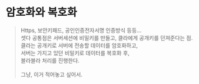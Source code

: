 # 암호화와 복호화
> Https, 보안키패드, 공인인증전자서명 인증방식 등등...   
> 셋다 공통점은 서버세션에 비밀키를 만들고, 클라에게 공개키를 던져준다는 점.   
> 클라는 공개키로 서버에 전송할 데이터를 암호화하고,   
> 서버는 가지고 있던 비밀키로 데이터를 복호화 후,   
> 블라블라 처리를 진행한다.   
> <br>
> 그냥, 이거 적어놓고 싶어서.   
> 
